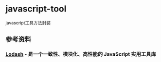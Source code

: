 # javascript-tool
javascript工具方法封装



## 参考资料

### [Lodash](https://www.lodashjs.com/) - 是一个一致性、模块化、高性能的 JavaScript 实用工具库